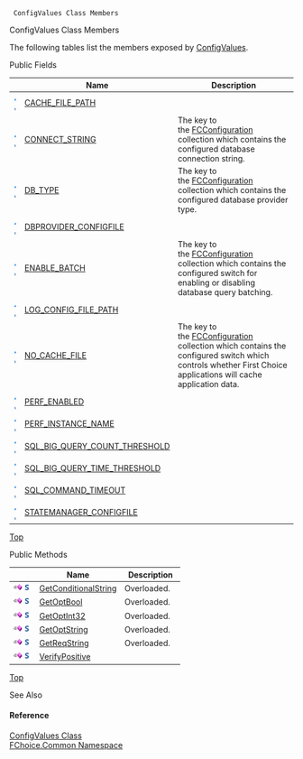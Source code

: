 ﻿     ConfigValues Class Members                                                   

ConfigValues Class Members

The following tables list the members exposed by [ConfigValues](FChoice.Common~FChoice.Common.ConfigValues.md).

Public Fields

|   | Name | Description |
| --- | --- | --- |
| ![Public Field](dotnetimages/publicField.png)![static (Shared in Visual Basic)](dotnetimages/static.png) | [CACHE_FILE_PATH](FChoice.Common~FChoice.Common.ConfigValues~CACHE_FILE_PATH.md) |   |
| ![Public Field](dotnetimages/publicField.png)![static (Shared in Visual Basic)](dotnetimages/static.png) | [CONNECT_STRING](FChoice.Common~FChoice.Common.ConfigValues~CONNECT_STRING.md) | The key to the [FCConfiguration](FChoice.Common~FChoice.Common.FCConfiguration.md) collection which contains the configured database connection string.   |
| ![Public Field](dotnetimages/publicField.png)![static (Shared in Visual Basic)](dotnetimages/static.png) | [DB_TYPE](FChoice.Common~FChoice.Common.ConfigValues~DB_TYPE.md) | The key to the [FCConfiguration](FChoice.Common~FChoice.Common.FCConfiguration.md) collection which contains the configured database provider type.   |
| ![Public Field](dotnetimages/publicField.png)![static (Shared in Visual Basic)](dotnetimages/static.png) | [DBPROVIDER_CONFIGFILE](FChoice.Common~FChoice.Common.ConfigValues~DBPROVIDER_CONFIGFILE.md) |   |
| ![Public Field](dotnetimages/publicField.png)![static (Shared in Visual Basic)](dotnetimages/static.png) | [ENABLE_BATCH](FChoice.Common~FChoice.Common.ConfigValues~ENABLE_BATCH.md) | The key to the [FCConfiguration](FChoice.Common~FChoice.Common.FCConfiguration.md) collection which contains the configured switch for enabling or disabling database query batching.   |
| ![Public Field](dotnetimages/publicField.png)![static (Shared in Visual Basic)](dotnetimages/static.png) | [LOG_CONFIG_FILE_PATH](FChoice.Common~FChoice.Common.ConfigValues~LOG_CONFIG_FILE_PATH.md) |   |
| ![Public Field](dotnetimages/publicField.png)![static (Shared in Visual Basic)](dotnetimages/static.png) | [NO_CACHE_FILE](FChoice.Common~FChoice.Common.ConfigValues~NO_CACHE_FILE.md) | The key to the [FCConfiguration](FChoice.Common~FChoice.Common.FCConfiguration.md) collection which contains the configured switch which controls whether First Choice applications will cache application data.   |
| ![Public Field](dotnetimages/publicField.png)![static (Shared in Visual Basic)](dotnetimages/static.png) | [PERF_ENABLED](FChoice.Common~FChoice.Common.ConfigValues~PERF_ENABLED.md) |   |
| ![Public Field](dotnetimages/publicField.png)![static (Shared in Visual Basic)](dotnetimages/static.png) | [PERF_INSTANCE_NAME](FChoice.Common~FChoice.Common.ConfigValues~PERF_INSTANCE_NAME.md) |   |
| ![Public Field](dotnetimages/publicField.png)![static (Shared in Visual Basic)](dotnetimages/static.png) | [SQL_BIG_QUERY_COUNT_THRESHOLD](FChoice.Common~FChoice.Common.ConfigValues~SQL_BIG_QUERY_COUNT_THRESHOLD.md) |   |
| ![Public Field](dotnetimages/publicField.png)![static (Shared in Visual Basic)](dotnetimages/static.png) | [SQL_BIG_QUERY_TIME_THRESHOLD](FChoice.Common~FChoice.Common.ConfigValues~SQL_BIG_QUERY_TIME_THRESHOLD.md) |   |
| ![Public Field](dotnetimages/publicField.png)![static (Shared in Visual Basic)](dotnetimages/static.png) | [SQL_COMMAND_TIMEOUT](FChoice.Common~FChoice.Common.ConfigValues~SQL_COMMAND_TIMEOUT.md) |   |
| ![Public Field](dotnetimages/publicField.png)![static (Shared in Visual Basic)](dotnetimages/static.png) | [STATEMANAGER_CONFIGFILE](FChoice.Common~FChoice.Common.ConfigValues~STATEMANAGER_CONFIGFILE.md) |   |

[Top](#top)

Public Methods

|   | Name | Description |
| --- | --- | --- |
| ![Public Method](dotnetimages/publicMethod.png)![static (Shared in Visual Basic)](dotnetimages/static.png) | [GetConditionalString](FChoice.Common~FChoice.Common.ConfigValues~GetConditionalString.md) | Overloaded.    |
| ![Public Method](dotnetimages/publicMethod.png)![static (Shared in Visual Basic)](dotnetimages/static.png) | [GetOptBool](FChoice.Common~FChoice.Common.ConfigValues~GetOptBool.md) | Overloaded.    |
| ![Public Method](dotnetimages/publicMethod.png)![static (Shared in Visual Basic)](dotnetimages/static.png) | [GetOptInt32](FChoice.Common~FChoice.Common.ConfigValues~GetOptInt32.md) | Overloaded.    |
| ![Public Method](dotnetimages/publicMethod.png)![static (Shared in Visual Basic)](dotnetimages/static.png) | [GetOptString](FChoice.Common~FChoice.Common.ConfigValues~GetOptString.md) | Overloaded.    |
| ![Public Method](dotnetimages/publicMethod.png)![static (Shared in Visual Basic)](dotnetimages/static.png) | [GetReqString](FChoice.Common~FChoice.Common.ConfigValues~GetReqString.md) | Overloaded.    |
| ![Public Method](dotnetimages/publicMethod.png)![static (Shared in Visual Basic)](dotnetimages/static.png) | [VerifyPositive](FChoice.Common~FChoice.Common.ConfigValues~VerifyPositive.md) |   |

[Top](#top)

See Also

#### Reference

[ConfigValues Class](FChoice.Common~FChoice.Common.ConfigValues.md)  
[FChoice.Common Namespace](FChoice.Common~FChoice.Common_namespace.md)